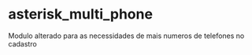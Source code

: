 asterisk_multi_phone
====================

Modulo alterado para as necessidades de mais numeros de telefones no cadastro
